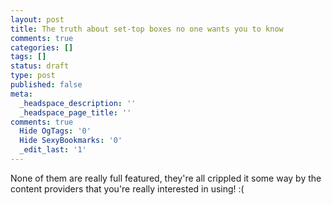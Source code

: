 ```yaml
---
layout: post
title: The truth about set-top boxes no one wants you to know
comments: true
categories: []
tags: []
status: draft
type: post
published: false
meta:
  _headspace_description: ''
  _headspace_page_title: ''
comments: true
  Hide OgTags: '0'
  Hide SexyBookmarks: '0'
  _edit_last: '1'
---
```

None of them are really full featured, they're all crippled it some way by the content providers that you're really interested in using! :(
